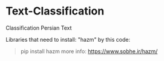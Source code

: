 # Text-Classification
Classification Persian Text

Libraries that need to install:
"hazm" by this code:
>pip install hazm
more info:
https://www.sobhe.ir/hazm/

